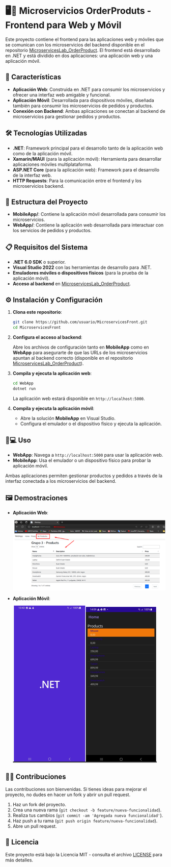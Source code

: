 
# 🖥️📱 Microservicios OrderProduts - Frontend para Web y Móvil

Este proyecto contiene el frontend para las aplicaciones web y móviles que se comunican con los microservicios del backend disponible en el repositorio [MicroservicesLab_OrderProduct](https://github.com/Jhostyn-2003/MicroservicesLab_OrderProduct.git). El frontend está desarrollado en .NET y está dividido en dos aplicaciones: una aplicación web y una aplicación móvil.

## 🚀 Características

- **Aplicación Web**: Construida en .NET para consumir los microservicios y ofrecer una interfaz web amigable y funcional.
- **Aplicación Móvil**: Desarrollada para dispositivos móviles, diseñada también para consumir los microservicios de pedidos y productos.
- **Conexión con Backend**: Ambas aplicaciones se conectan al backend de microservicios para gestionar pedidos y productos.

## 🛠️ Tecnologías Utilizadas

- **.NET**: Framework principal para el desarrollo tanto de la aplicación web como de la aplicación móvil.
- **Xamarin/MAUI** (para la aplicación móvil): Herramienta para desarrollar aplicaciones móviles multiplataforma.
- **ASP.NET Core** (para la aplicación web): Framework para el desarrollo de la interfaz web.
- **HTTP Requests**: Para la comunicación entre el frontend y los microservicios backend.
  
## 📂 Estructura del Proyecto

- **MobileApp/**: Contiene la aplicación móvil desarrollada para consumir los microservicios.
- **WebApp/**: Contiene la aplicación web desarrollada para interactuar con los servicios de pedidos y productos.

## 📋 Requisitos del Sistema

- **.NET 6.0 SDK** o superior.
- **Visual Studio 2022** con las herramientas de desarrollo para .NET.
- **Emuladores móviles o dispositivos físicos** (para la prueba de la aplicación móvil).
- **Acceso al backend** en [MicroservicesLab_OrderProduct](https://github.com/Jhostyn-2003/MicroservicesLab_OrderProduct.git).

## ⚙️ Instalación y Configuración

1. **Clona este repositorio**:

   ```bash
   git clone https://github.com/usuario/MicroservicesFront.git
   cd MicroservicesFront
   ```

2. **Configura el acceso al backend**:

   Abre los archivos de configuración tanto en **MobileApp** como en **WebApp** para asegurarte de que las URLs de los microservicios apuntan al backend correcto (disponible en el repositorio [MicroservicesLab_OrderProduct](https://github.com/Jhostyn-2003/MicroservicesLab_OrderProduct.git)).

3. **Compila y ejecuta la aplicación web**:

   ```bash
   cd WebApp
   dotnet run
   ```

   La aplicación web estará disponible en `http://localhost:5000`.

4. **Compila y ejecuta la aplicación móvil**:

   - Abre la solución **MobileApp** en Visual Studio.
   - Configura el emulador o el dispositivo físico y ejecuta la aplicación.

## 📱💻 Uso

- **WebApp**: Navega a `http://localhost:5000` para usar la aplicación web.
- **MobileApp**: Usa el emulador o un dispositivo físico para probar la aplicación móvil.

Ambas aplicaciones permiten gestionar productos y pedidos a través de la interfaz conectada a los microservicios del backend.

## 🖼️ Demostraciones

- **Aplicación Web**:

  ![Demostración Web](web.png)

- **Aplicación Móvil**:

  ![Demostración Móvil](movil.png)

## 🧑‍💻 Contribuciones

Las contribuciones son bienvenidas. Si tienes ideas para mejorar el proyecto, no dudes en hacer un fork y abrir un pull request.

1. Haz un fork del proyecto.
2. Crea una nueva rama (`git checkout -b feature/nueva-funcionalidad`).
3. Realiza tus cambios (`git commit -am 'Agregada nueva funcionalidad'`).
4. Haz push a tu rama (`git push origin feature/nueva-funcionalidad`).
5. Abre un pull request.

## 📜 Licencia

Este proyecto está bajo la Licencia MIT - consulta el archivo [LICENSE](LICENSE) para más detalles.
